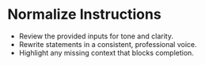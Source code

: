 # Normalize Instructions

- Review the provided inputs for tone and clarity.
- Rewrite statements in a consistent, professional voice.
- Highlight any missing context that blocks completion.
